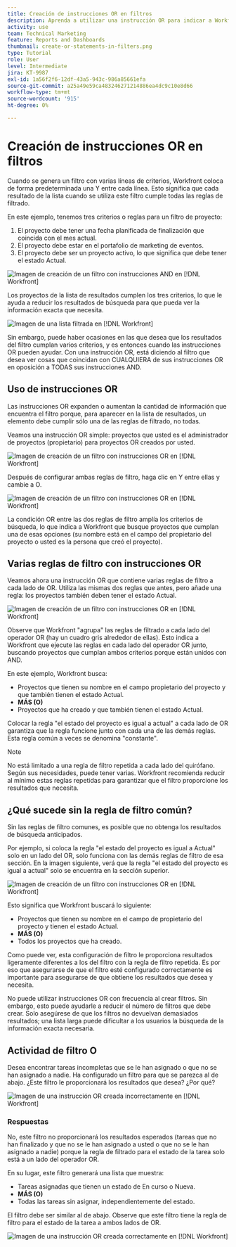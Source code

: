 ```yaml
---
title: Creación de instrucciones OR en filtros
description: Aprenda a utilizar una instrucción OR para indicar a Workfront que desea ver esta condición OR en el informe.
activity: use
team: Technical Marketing
feature: Reports and Dashboards
thumbnail: create-or-statements-in-filters.png
type: Tutorial
role: User
level: Intermediate
jira: KT-9987
exl-id: 1a56f2f6-12df-43a5-943c-986a85661efa
source-git-commit: a25a49e59ca483246271214886ea4dc9c10e8d66
workflow-type: tm+mt
source-wordcount: '915'
ht-degree: 0%

---
```


# Creación de instrucciones OR en filtros

Cuando se genera un filtro con varias líneas de criterios, Workfront coloca de forma predeterminada una Y entre cada línea. Esto significa que cada resultado de la lista cuando se utiliza este filtro cumple todas las reglas de filtrado.

En este ejemplo, tenemos tres criterios o reglas para un filtro de proyecto:

1. El proyecto debe tener una fecha planificada de finalización que coincida con el mes actual.
1. El proyecto debe estar en el portafolio de marketing de eventos.
1. El proyecto debe ser un proyecto activo, lo que significa que debe tener el estado Actual.

![Imagen de creación de un filtro con instrucciones AND en [!DNL Workfront]](assets/or-statement-1.png)

Los proyectos de la lista de resultados cumplen los tres criterios, lo que le ayuda a reducir los resultados de búsqueda para que pueda ver la información exacta que necesita.

![Imagen de una lista filtrada en [!DNL Workfront]](assets/or-statement-2.png)

Sin embargo, puede haber ocasiones en las que desea que los resultados del filtro cumplan varios criterios, y es entonces cuando las instrucciones OR pueden ayudar. Con una instrucción OR, está diciendo al filtro que desea ver cosas que coincidan con CUALQUIERA de sus instrucciones OR en oposición a TODAS sus instrucciones AND.

## Uso de instrucciones OR

Las instrucciones OR expanden o aumentan la cantidad de información que encuentra el filtro porque, para aparecer en la lista de resultados, un elemento debe cumplir sólo una de las reglas de filtrado, no todas.

Veamos una instrucción OR simple: proyectos que usted es el administrador de proyectos (propietario) para proyectos OR creados por usted.

![Imagen de creación de un filtro con instrucciones OR en [!DNL Workfront]](assets/or-statement-3.png)

Después de configurar ambas reglas de filtro, haga clic en Y entre ellas y cambie a O.

![Imagen de creación de un filtro con instrucciones OR en [!DNL Workfront]](assets/or-statement-4.png)

La condición OR entre las dos reglas de filtro amplía los criterios de búsqueda, lo que indica a Workfront que busque proyectos que cumplan una de esas opciones (su nombre está en el campo del propietario del proyecto o usted es la persona que creó el proyecto).

## Varias reglas de filtro con instrucciones OR

Veamos ahora una instrucción OR que contiene varias reglas de filtro a cada lado de OR. Utiliza las mismas dos reglas que antes, pero añade una regla: los proyectos también deben tener el estado Actual.

![Imagen de creación de un filtro con instrucciones OR en [!DNL Workfront]](assets/or-statement-5.png)

Observe que Workfront &quot;agrupa&quot; las reglas de filtrado a cada lado del operador OR (hay un cuadro gris alrededor de ellas). Esto indica a Workfront que ejecute las reglas en cada lado del operador OR junto, buscando proyectos que cumplan ambos criterios porque están unidos con AND.

En este ejemplo, Workfront busca:

* Proyectos que tienen su nombre en el campo propietario del proyecto y que también tienen el estado Actual.
* **MÁS (O)**
* Proyectos que ha creado y que también tienen el estado Actual.

Colocar la regla &quot;el estado del proyecto es igual a actual&quot; a cada lado de OR garantiza que la regla funcione junto con cada una de las demás reglas. Esta regla común a veces se denomina &quot;constante&quot;.

>[!NOTE]
>
>No está limitado a una regla de filtro repetida a cada lado del quirófano. Según sus necesidades, puede tener varias. Workfront recomienda reducir al mínimo estas reglas repetidas para garantizar que el filtro proporcione los resultados que necesita.

## ¿Qué sucede sin la regla de filtro común?

Sin las reglas de filtro comunes, es posible que no obtenga los resultados de búsqueda anticipados.

Por ejemplo, si coloca la regla &quot;el estado del proyecto es igual a Actual&quot; solo en un lado del OR, solo funciona con las demás reglas de filtro de esa sección. En la imagen siguiente, verá que la regla &quot;el estado del proyecto es igual a actual&quot; solo se encuentra en la sección superior.

![Imagen de creación de un filtro con instrucciones OR en [!DNL Workfront]](assets/or-statement-6.png)

Esto significa que Workfront buscará lo siguiente:

* Proyectos que tienen su nombre en el campo de propietario del proyecto y tienen el estado Actual.
* **MÁS (O)**
* Todos los proyectos que ha creado.

Como puede ver, esta configuración de filtro le proporciona resultados ligeramente diferentes a los del filtro con la regla de filtro repetida. Es por eso que asegurarse de que el filtro esté configurado correctamente es importante para asegurarse de que obtiene los resultados que desea y necesita.

No puede utilizar instrucciones OR con frecuencia al crear filtros. Sin embargo, esto puede ayudarle a reducir el número de filtros que debe crear. Solo asegúrese de que los filtros no devuelvan demasiados resultados; una lista larga puede dificultar a los usuarios la búsqueda de la información exacta necesaria.

## Actividad de filtro O

Desea encontrar tareas incompletas que se le han asignado o que no se han asignado a nadie. Ha configurado un filtro para que se parezca al de abajo. ¿Este filtro le proporcionará los resultados que desea? ¿Por qué?

![Imagen de una instrucción OR creada incorrectamente en [!DNL Workfront]](assets/or-statement-your-turn-1.png)

### Respuestas

No, este filtro no proporcionará los resultados esperados (tareas que no han finalizado y que no se le han asignado a usted o que no se le han asignado a nadie) porque la regla de filtrado para el estado de la tarea solo está a un lado del operador OR.

En su lugar, este filtro generará una lista que muestra:

* Tareas asignadas que tienen un estado de En curso o Nueva.
* **MÁS (O)**
* Todas las tareas sin asignar, independientemente del estado.

El filtro debe ser similar al de abajo. Observe que este filtro tiene la regla de filtro para el estado de la tarea a ambos lados de OR.

![Imagen de una instrucción OR creada correctamente en [!DNL Workfront]](assets/or-statement-your-turn-2.png)
